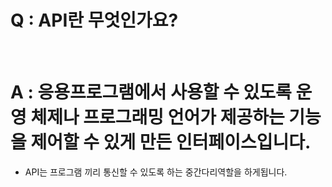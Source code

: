 # Q : API란 무엇인가요?

<br />

# A : 응용프로그램에서 사용할 수 있도록 운영 체제나 프로그래밍 언어가 제공하는 기능을 제어할 수 있게 만든 인터페이스입니다.

- API는 프로그램 끼리 통신할 수 있도록 하는 중간다리역할을 하게됩니다.
